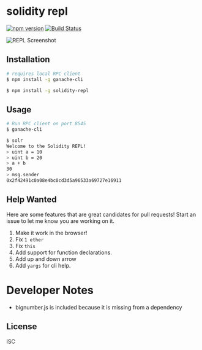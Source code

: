 # solidity repl
[![npm version](https://img.shields.io/npm/v/solidity-repl.svg)](https://npmjs.org/package/solidity-repl)
[![Build Status](https://travis-ci.org/raineorshine/solidity-repl.svg?branch=master)](https://travis-ci.org/raineorshine/solidity-repl)

![REPL Screenshot](https://raw.githubusercontent.com/raineorshine/solidity-repl/master/screenshot.png)

## Installation

```sh
# requires local RPC client
$ npm install -g ganache-cli

$ npm install -g solidity-repl
```

## Usage

```sh
# Run RPC client on port 8545
$ ganache-cli

$ solr
Welcome to the Solidity REPL!
> uint a = 10
> uint b = 20
> a + b
30
> msg.sender
0x2f42491c0a08e4bc0cd3d5a96533a69727e16911
```

## Help Wanted

Here are some features that are great candidates for pull requests! Start an issue to let me know you are working on it.

1. Make it work in the browser!
1. Fix `1 ether`
1. Fix `this`
1. Add support for function declarations.
1. Add up and down arrow
1. Add `yargs` for cli help.

# Developer Notes

- bignumber.js is included because it is missing from a dependency

## License

ISC

